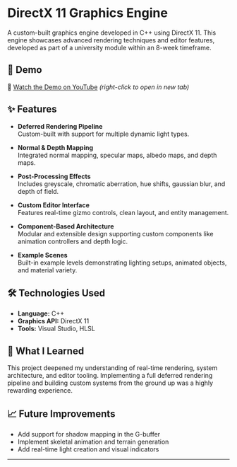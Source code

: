 # DirectX 11 Graphics Engine

A custom-built graphics engine developed in C++ using DirectX 11. This engine showcases advanced rendering techniques and editor features, developed as part of a university module within an 8-week timeframe.

## 🎥 Demo

🎥 [Watch the Demo on YouTube](https://www.youtube.com/watch?v=-3qMMHBsUJ8) *(right-click to open in new tab)*

## ✨ Features

- **Deferred Rendering Pipeline**  
  Custom-built with support for multiple dynamic light types.

- **Normal & Depth Mapping**  
  Integrated normal mapping, specular maps, albedo maps, and depth maps.

- **Post-Processing Effects**  
  Includes greyscale, chromatic aberration, hue shifts, gaussian blur, and depth of field.

- **Custom Editor Interface**  
  Features real-time gizmo controls, clean layout, and entity management.

- **Component-Based Architecture**  
  Modular and extensible design supporting custom components like animation controllers and depth logic.

- **Example Scenes**  
  Built-in example levels demonstrating lighting setups, animated objects, and material variety.

## 🛠 Technologies Used

- **Language:** C++  
- **Graphics API:** DirectX 11  
- **Tools:** Visual Studio, HLSL  


## 🧠 What I Learned

This project deepened my understanding of real-time rendering, system architecture, and editor tooling. Implementing a full deferred rendering pipeline and building custom systems from the ground up was a highly rewarding experience.

## 📈 Future Improvements

- Add support for shadow mapping in the G-buffer
- Implement skeletal animation and terrain generation
- Add real-time light creation and visual indicators

---

